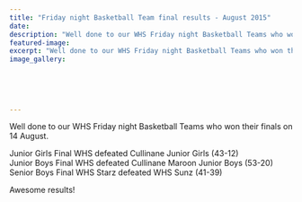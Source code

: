 ```yaml
---
title: "Friday night Basketball Team final results - August 2015"
date: 
description: "Well done to our WHS Friday night Basketball Teams who won their finals on 14 August."
featured-image: 
excerpt: "Well done to our WHS Friday night Basketball Teams who won their finals on 14 August."
image_gallery:
	
	
	
	
	
---
```


<p><span>Well done to our WHS Friday night Basketball Teams who won their finals on 14 August.&nbsp;</span></p>
<p><span>Junior Girls Final WHS defeated Cullinane Junior Girls (43-12)</span><br /><span>Junior Boys Final WHS defeated Cullinane Maroon Junior Boys (53-20)</span><br /><span>Senior Boys Final WHS Starz defeated WHS Sunz (41-39) </span></p>
<p><span>Awesome results!</span></p>

